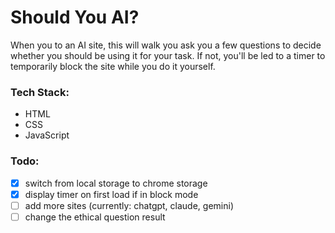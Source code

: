 # Should You AI?
When you to an AI site, this will walk you ask you a few questions to decide whether you should be using it for your task.
If not, you'll be led to a timer to temporarily block the site while you do it yourself.

### Tech Stack:
- HTML
- CSS
- JavaScript

### Todo:
- [x] switch from local storage to chrome storage
- [x] display timer on first load if in block mode
- [ ] add more sites (currently: chatgpt, claude, gemini)
- [ ] change the ethical question result